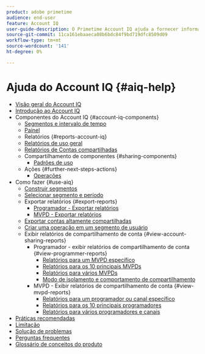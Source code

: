 ```yaml
---
product: adobe primetime
audience: end-user
feature: Account IQ
user-guide-description: O Primetime Account IQ ajuda a fornecer informações sobre os componentes do Account IQ e orienta você pelas jornadas do usuário para usar os vários componentes.
source-git-commit: 11ca161ebaaeca08b6bdc84f9bd719dfc8509d09
workflow-type: tm+mt
source-wordcount: '141'
ht-degree: 0%

---
```


# Ajuda do Account IQ {#aiq-help}

+ [Visão geral do Account IQ](/help/AccountIQ/home.md)
+ [Introdução ao Account IQ](/help/AccountIQ/get-started.md)
+ Componentes do Account IQ {#account-iq-components}
   + [Segmentos e intervalo de tempo](/help/AccountIQ/segments-timeframe.md)
   + [Painel](/help/AccountIQ/dashboard.md)
   + Relatórios {#reports-account-iq}
   + [Relatórios de uso geral](/help/AccountIQ/general-usage-reports.md)
   + [Relatórios de Contas compartilhadas](/help/AccountIQ/shared-acc-reports.md)
   + Compartilhamento de componentes {#sharing-components}
      + [Padrões de uso](/help/AccountIQ/usage-patterns.md)
   + Ações {#further-next-steps-actions}
      + [Operações](/help/AccountIQ/operations.md)
+ Como fazer {#use-aiq}
   + [Construir segmentos](/help/AccountIQ/build-segment.md)
   + [Selecionar segmento e período](/help/AccountIQ/howto-select-segment-timeframe.md)
   + Exportar relatórios {#export-reports}
      + [Programador - Exportar relatórios](/help/AccountIQ/export-segment-metrics-progr.md)
      + [MVPD - Exportar relatórios](/help/AccountIQ/export-segment-metrics-mvpd.md)
   + [Exportar contas altamente compartilhadas](/help/AccountIQ/export-acc-information.md)
   + [Criar uma operação em um segmento de usuário](/help/AccountIQ/operation-affecting-user-segment.md)
   + Exibir relatórios de compartilhamento de conta {#view-account-sharing-reports}
      + Programador - exibir relatórios de compartilhamento de conta {#view-programmer-reports}
         + [Relatórios para um MVPD específico](/help/AccountIQ/reports-for-specific-mvpds.md)
         + [Relatórios para os 10 principais MVPDs](/help/AccountIQ/top-10-mvpd-reports.md)
         + [Relatórios para vários MVPDs](viewrep-multiple-mvpd.md)
         + [Modo de isolamento e comportamento de compartilhamento](/help/AccountIQ/isolation-mode.md)
      + MVPD - Exibir relatórios de compartilhamento de conta {#view-mvpd-reports}
         + [Relatórios para um programador ou canal específico](/help/AccountIQ/reports-for-specific-programmers.md)
         + [Relatórios para os 10 principais programadores](/help/AccountIQ/top-10-programmer-reports.md)
         + [Relatórios para vários programadores e canais](viewrep-multiple-programmer.md)
+ [Práticas recomendadas](/help/AccountIQ/best-practices.md)
+ [Limitação](/help/AccountIQ/limitations.md)
+ [Solução de problemas](/help/AccountIQ/troubleshoot.md)
+ [Perguntas frequentes](/help/AccountIQ/faq.md)
+ [Glossário de conceitos do produto](/help/AccountIQ/product-concepts.md)